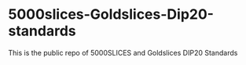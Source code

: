 # 5000slices-Goldslices-Dip20-standards
This is the public repo of 5000SLICES and Goldslices DIP20 Standards
